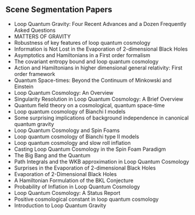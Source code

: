 <h2> Scene Segmentation Papers </h2>



<ul>

                             

 <li><a target="_blank" href="https://github.com/manjunath5496/Scene-Segmentation-Papers/blob/master/scs(1).pdf" style="text-decoration:none;">Loop Quantum Gravity:
Four Recent Advances and a Dozen Frequently Asked Questions</a></li>

 <li><a target="_blank" href="https://github.com/manjunath5496/Scene-Segmentation-Papers/blob/master/scs(2).pdf" style="text-decoration:none;">MATTERS OF GRAVITY</a></li>

<li><a target="_blank" href="https://github.com/manjunath5496/Scene-Segmentation-Papers/blob/master/scs(3).pdf" style="text-decoration:none;">Robustness of key features of loop quantum cosmology</a></li>
 <li><a target="_blank" href="https://github.com/manjunath5496/Scene-Segmentation-Papers/blob/master/scs(4).pdf" style="text-decoration:none;">Information is Not Lost in the Evaporation of 2-dimensional Black Holes</a></li>                              
<li><a target="_blank" href="https://github.com/manjunath5496/Scene-Segmentation-Papers/blob/master/scs(5).pdf" style="text-decoration:none;">Asymptotics and Hamiltonians in a First order formalism</a></li>
<li><a target="_blank" href="https://github.com/manjunath5496/Scene-Segmentation-Papers/blob/master/scs(6).pdf" style="text-decoration:none;">The covariant entropy bound and loop quantum cosmology</a></li>
 <li><a target="_blank" href="https://github.com/manjunath5496/Scene-Segmentation-Papers/blob/master/scs(7).pdf" style="text-decoration:none;">Action and Hamiltonians in higher dimensional general relativity: First order framework</a></li>

 <li><a target="_blank" href="https://github.com/manjunath5496/Scene-Segmentation-Papers/blob/master/scs(8).pdf" style="text-decoration:none;"> Quantum Space-times:
Beyond the Continuum of Minkowski and Einstein </a></li>
   <li><a target="_blank" href="https://github.com/manjunath5496/Scene-Segmentation-Papers/blob/master/scs(9).pdf" style="text-decoration:none;">Loop Quantum Cosmology: An Overview</a></li>
  
   
 <li><a target="_blank" href="https://github.com/manjunath5496/Scene-Segmentation-Papers/blob/master/scs(10).pdf" style="text-decoration:none;">Singularity Resolution in Loop Quantum Cosmology: A Brief Overview</a></li>                              
<li><a target="_blank" href="https://github.com/manjunath5496/Scene-Segmentation-Papers/blob/master/scs(11).pdf" style="text-decoration:none;">Quantum field theory on a cosmological, quantum space-time</a></li>
<li><a target="_blank" href="https://github.com/manjunath5496/Scene-Segmentation-Papers/blob/master/scs(12).pdf" style="text-decoration:none;">Loop quantum cosmology of Bianchi I models</a></li>
<li><a target="_blank" href="https://github.com/manjunath5496/Scene-Segmentation-Papers/blob/master/scs(13).pdf" style="text-decoration:none;">Some surprising implications of background independence in canonical quantum gravity</a></li>

<li><a target="_blank" href="https://github.com/manjunath5496/Scene-Segmentation-Papers/blob/master/scs(14).pdf" style="text-decoration:none;">Loop Quantum Cosmology and Spin Foams</a></li>
                              
<li><a target="_blank" href="https://github.com/manjunath5496/Scene-Segmentation-Papers/blob/master/scs(15).pdf" style="text-decoration:none;">Loop quantum cosmology of Bianchi type II models</a></li>

<li><a target="_blank" href="https://github.com/manjunath5496/Scene-Segmentation-Papers/blob/master/scs(16).pdf" style="text-decoration:none;">Loop quantum cosmology and slow roll inflation</a></li>

  <li><a target="_blank" href="https://github.com/manjunath5496/Scene-Segmentation-Papers/blob/master/scs(17).pdf" style="text-decoration:none;">Casting Loop Quantum Cosmology in the Spin Foam Paradigm</a></li>   
  
<li><a target="_blank" href="https://github.com/manjunath5496/Scene-Segmentation-Papers/blob/master/scs(18).pdf" style="text-decoration:none;">The Big Bang and the Quantum</a></li> 

  
<li><a target="_blank" href="https://github.com/manjunath5496/Scene-Segmentation-Papers/blob/master/scs(19).pdf" style="text-decoration:none;">Path Integrals and the WKB approximation in Loop Quantum Cosmology</a></li> 

<li><a target="_blank" href="https://github.com/manjunath5496/Scene-Segmentation-Papers/blob/master/scs(20).pdf" style="text-decoration:none;">Surprises in the Evaporation of 2-dimensional Black Holes</a></li>

<li><a target="_blank" href="https://github.com/manjunath5496/Scene-Segmentation-Papers/blob/master/scs(21).pdf" style="text-decoration:none;">Evaporation of 2-Dimensional Black Holes</a></li>
<li><a target="_blank" href="https://github.com/manjunath5496/Scene-Segmentation-Papers/blob/master/scs(22).pdf" style="text-decoration:none;">A Hamiltonian Formulation of the BKL Conjecture</a></li> 
 
 
 
 
 
 <li><a target="_blank" href="https://github.com/manjunath5496/Scene-Segmentation-Papers/blob/master/scs(23).pdf" style="text-decoration:none;">Probability of Inflation in Loop Quantum Cosmology</a></li> 
 

   <li><a target="_blank" href="https://github.com/manjunath5496/Scene-Segmentation-Papers/blob/master/scs(24).pdf" style="text-decoration:none;">Loop Quantum Cosmology: A Status Report</a></li>
 
   <li><a target="_blank" href="https://github.com/manjunath5496/Scene-Segmentation-Papers/blob/master/scs(25).pdf" style="text-decoration:none;">Positive cosmological constant in loop quantum cosmology</a></li>                              
 <li><a target="_blank" href="https://github.com/manjunath5496/Scene-Segmentation-Papers/blob/master/scs(26).pdf" style="text-decoration:none;">Introduction to Loop Quantum Gravity</a></li>
 
 </ul>
